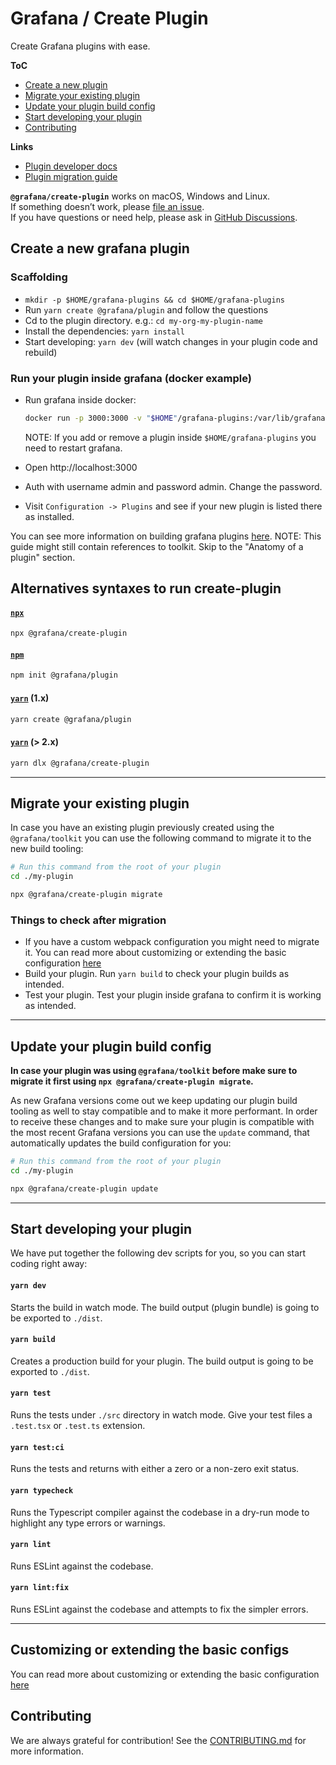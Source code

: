 # Grafana / Create Plugin

Create Grafana plugins with ease.

**ToC**

- [Create a new plugin](#create-a-new-plugin)
- [Migrate your existing plugin](#migrate-your-existing-plugin)
- [Update your plugin build config](#update-your-plugin-build-config)
- [Start developing your plugin](#start-developing-your-plugin)
- [Contributing](#contributing)

**Links**

- [Plugin developer docs](https://grafana.com/docs/grafana/latest/developers/plugins/)
- [Plugin migration guide](https://grafana.com/docs/grafana/latest/developers/plugins/migration-guide/)

**`@grafana/create-plugin`** works on macOS, Windows and Linux.<br />
If something doesn’t work, please [file an issue](https://github.com/grafana/create-plugin/issues/new).<br />
If you have questions or need help, please ask in [GitHub Discussions](https://github.com/grafana/create-plugin/discussions).

## Create a new grafana plugin

### Scaffolding

* `mkdir -p $HOME/grafana-plugins && cd $HOME/grafana-plugins`
* Run `yarn create @grafana/plugin` and follow the questions
* Cd to the plugin directory. e.g.: `cd my-org-my-plugin-name`
* Install the dependencies: `yarn install`
* Start developing: `yarn dev` (will watch changes in your plugin code and rebuild)

### Run your plugin inside grafana (docker example)

* Run grafana inside docker:

  ```bash
  docker run -p 3000:3000 -v "$HOME"/grafana-plugins:/var/lib/grafana/plugins --name=grafana grafana/grafana:9.1.2
  ```

  NOTE: If you add or remove a plugin inside `$HOME/grafana-plugins` you need to restart grafana.

* Open http://localhost:3000
* Auth with username admin and password admin. Change the password.
* Visit `Configuration -> Plugins` and see if your new plugin is listed there as installed.

You can see more information on building grafana plugins [here](https://grafana.com/tutorials/build-a-panel-plugin/). NOTE: This guide might still contain references to toolkit. Skip to the "Anatomy of a plugin" section.

## Alternatives syntaxes to run create-plugin

#### [`npx`](https://github.com/npm/npx)

```bash
npx @grafana/create-plugin
```

#### [`npm`](https://docs.npmjs.com/cli/v7/commands/npm-init)

```bash
npm init @grafana/plugin
```

#### [`yarn`](https://classic.yarnpkg.com/blog/2017/05/12/introducing-yarn/) (1.x)

```bash
yarn create @grafana/plugin
```

#### [`yarn`](https://yarnpkg.com/cli/dlx) (> 2.x)

```bash
yarn dlx @grafana/create-plugin
```

---

## Migrate your existing plugin

In case you have an existing plugin previously created using the `@grafana/toolkit` you can use the
following command to migrate it to the new build tooling:

```bash
# Run this command from the root of your plugin
cd ./my-plugin

npx @grafana/create-plugin migrate
```

### Things to check after migration

- If you have a custom webpack configuration you might need to migrate it. You can read more about customizing or extending the basic configuration [here](templates/common/.config/README.md)
- Build your plugin. Run `yarn build` to check your plugin builds as intended.
- Test your plugin. Test your plugin inside grafana to confirm it is working as intended.

---

## Update your plugin build config

**In case your plugin was using `@grafana/toolkit` before make sure to migrate it first using `npx @grafana/create-plugin migrate`.**

As new Grafana versions come out we keep updating our plugin build tooling as well to stay compatible and to make it more performant.
In order to receive these changes and to make sure your plugin is compatible with the most recent Grafana versions you can use the `update` command,
that automatically updates the build configuration for you:

```bash
# Run this command from the root of your plugin
cd ./my-plugin

npx @grafana/create-plugin update
```

---

## Start developing your plugin

We have put together the following dev scripts for you, so you can start coding right away:

#### `yarn dev`

Starts the build in watch mode.
The build output (plugin bundle) is going to be exported to `./dist`.

#### `yarn build`

Creates a production build for your plugin.
The build output is going to be exported to `./dist`.

#### `yarn test`

Runs the tests under `./src` directory in watch mode.
Give your test files a `.test.tsx` or `.test.ts` extension.

#### `yarn test:ci`

Runs the tests and returns with either a zero or a non-zero exit status.

#### `yarn typecheck`

Runs the Typescript compiler against the codebase in a dry-run mode to highlight any type errors or warnings.

#### `yarn lint`

Runs ESLint against the codebase.

#### `yarn lint:fix`

Runs ESLint against the codebase and attempts to fix the simpler errors.

---

## Customizing or extending the basic configs

You can read more about customizing or extending the basic configuration [here](templates/common/.config/README.md)

## Contributing

We are always grateful for contribution! See the [CONTRIBUTING.md](./CONTRIBUTING.md) for more information.
